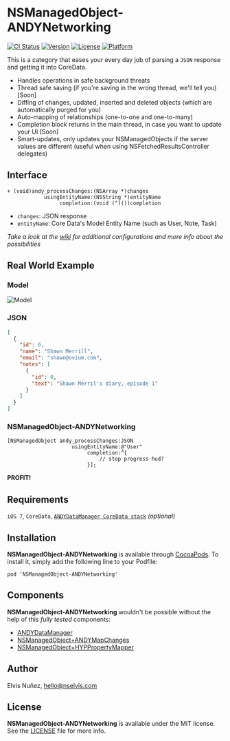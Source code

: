 # NSManagedObject-ANDYNetworking

[![CI Status](http://img.shields.io/travis/NSElvis/NSManagedObject-ANDYNetworking.svg?style=flat)](https://travis-ci.org/NSElvis/NSManagedObject-ANDYNetworking)
[![Version](https://img.shields.io/cocoapods/v/NSManagedObject-ANDYNetworking.svg?style=flat)](http://cocoadocs.org/docsets/NSManagedObject-ANDYNetworking)
[![License](https://img.shields.io/cocoapods/l/NSManagedObject-ANDYNetworking.svg?style=flat)](http://cocoadocs.org/docsets/NSManagedObject-ANDYNetworking)
[![Platform](https://img.shields.io/cocoapods/p/NSManagedObject-ANDYNetworking.svg?style=flat)](http://cocoadocs.org/docsets/NSManagedObject-ANDYNetworking)

This is a category that eases your every day job of parsing a `JSON` response and getting it into CoreData.

* Handles operations in safe background threats
* Thread safe saving (if you're saving in the wrong thread, we'll tell you) [Soon]
* Diffing of changes, updated, inserted and deleted objects (which are automatically purged for you)
* Auto-mapping of relationships (one-to-one and one-to-many)
* Completion block returns in the main thread, in case you want to update your UI [Soon]
* Smart-updates, only updates your NSManagedObjects if the server values are different (useful when using NSFetchedResultsController delegates)

## Interface

```objc
+ (void)andy_processChanges:(NSArray *)changes
            usingEntityName:(NSString *)entityName
                 completion:(void (^)())completion
```

* `changes`: JSON response
* `entityName`: Core Data's Model Entity Name (such as User, Note, Task)

*Take a look at the [wiki](https://github.com/NSElvis/NSManagedObject-ANDYNetworking/wiki) for additional configurations and more info about the possibilities*

## Real World Example

### Model

![Model](https://github.com/NSElvis/NSManagedObject-ANDYNetworking/blob/master/Images/model.png)

### JSON

```json
[
  {
    "id": 6,
    "name": "Shawn Merrill",
    "email": "shawn@ovium.com",
    "notes": [
      {
        "id": 0,
        "text": "Shawn Merril's diary, episode 1"
      }
    ]
  }
]
```

### NSManagedObject-ANDYNetworking

```objc
[NSManagedObject andy_processChanges:JSON
                     usingEntityName:@"User"
                          completion:^{
                              // stop progress hud?
                          }];
```
**PROFIT!**

## Requirements

`iOS 7`, `CoreData`, [`ANDYDataManager CoreData stack`](https://github.com/NSElvis/ANDYDataManager) *(optional)*

## Installation

**NSManagedObject-ANDYNetworking** is available through [CocoaPods](http://cocoapods.org). To install
it, simply add the following line to your Podfile:

`pod 'NSManagedObject-ANDYNetworking'`

## Components

**NSManagedObject-ANDYNetworking** wouldn't be possible without the help of this *fully tested* components:

* [ANDYDataManager](https://github.com/NSElvis/ANDYDataManager)
* [NSManagedObject+ANDYMapChanges](https://github.com/NSElvis/NSManagedObject-ANDYMapChanges)
* [NSManagedObject+HYPPropertyMapper](https://github.com/hyperoslo/NSManagedObject-HYPPropertyMapper)

## Author

Elvis Nuñez, [hello@nselvis.com](mailto:hello@nselvis.com)

## License

**NSManagedObject-ANDYNetworking** is available under the MIT license. See the [LICENSE](https://github.com/NSElvis/NSManagedObject-ANDYNetworking/blob/master/LICENSE.md) file for more info.

